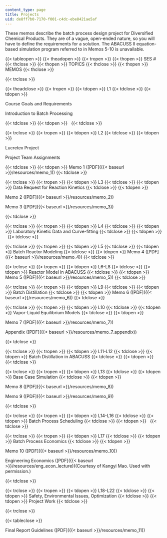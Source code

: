 ```yaml
---
content_type: page
title: Projects
uid: de8ff7b0-7170-f001-c4dc-ebe8421ae5af
---
```


These memos describe the batch process design project for Diversified Chemical Products. They are of a vague, open-ended nature, so you will have to define the requirements for a solution. The ABACUSS II equation-based simulation program referred to in Memos 5-10 is unavailable.

{{< tableopen >}}
{{< theadopen >}}
{{< tropen >}}
{{< thopen >}}
SES #
{{< thclose >}}
{{< thopen >}}
TOPICS
{{< thclose >}}
{{< thopen >}}
MEMOS
{{< thclose >}}

{{< trclose >}}

{{< theadclose >}}
{{< tropen >}}
{{< tdopen >}}
L1
{{< tdclose >}}
{{< tdopen >}}


Course Goals and Requirements

Introduction to Batch Processing


{{< tdclose >}}
{{< tdopen >}}
 
{{< tdclose >}}

{{< trclose >}}
{{< tropen >}}
{{< tdopen >}}
L2
{{< tdclose >}}
{{< tdopen >}}


Lucretex Project

Project Team Assignments


{{< tdclose >}}
{{< tdopen >}}
Memo 1 ([PDF]({{< baseurl >}}/resources/memo_1))
{{< tdclose >}}

{{< trclose >}}
{{< tropen >}}
{{< tdopen >}}
L3
{{< tdclose >}}
{{< tdopen >}}
Data Request for Reaction Kinetics
{{< tdclose >}}
{{< tdopen >}}


Memo 2 ([PDF]({{< baseurl >}}/resources/memo_2))

Memo 3 ([PDF]({{< baseurl >}}/resources/memo_3))


{{< tdclose >}}

{{< trclose >}}
{{< tropen >}}
{{< tdopen >}}
L4
{{< tdclose >}}
{{< tdopen >}}
Laboratory Kinetic Data and Curve-fitting
{{< tdclose >}}
{{< tdopen >}}
 
{{< tdclose >}}

{{< trclose >}}
{{< tropen >}}
{{< tdopen >}}
L5
{{< tdclose >}}
{{< tdopen >}}
Batch Reactor Modeling
{{< tdclose >}}
{{< tdopen >}}
Memo 4 ([PDF]({{< baseurl >}}/resources/memo_4))
{{< tdclose >}}

{{< trclose >}}
{{< tropen >}}
{{< tdopen >}}
L6-L8
{{< tdclose >}}
{{< tdopen >}}
Reactor Model in ABACUSS
{{< tdclose >}}
{{< tdopen >}}
Memo 5 ([PDF]({{< baseurl >}}/resources/memo_5))
{{< tdclose >}}

{{< trclose >}}
{{< tropen >}}
{{< tdopen >}}
L9
{{< tdclose >}}
{{< tdopen >}}
Batch Distillation
{{< tdclose >}}
{{< tdopen >}}
Memo 6 ([PDF]({{< baseurl >}}/resources/memo_6))
{{< tdclose >}}

{{< trclose >}}
{{< tropen >}}
{{< tdopen >}}
L10
{{< tdclose >}}
{{< tdopen >}}
Vapor-Liquid Equilibrium Models
{{< tdclose >}}
{{< tdopen >}}


Memo 7 ([PDF]({{< baseurl >}}/resources/memo_7))

Appendix ([PDF]({{< baseurl >}}/resources/memo_7_appendix))


{{< tdclose >}}

{{< trclose >}}
{{< tropen >}}
{{< tdopen >}}
L11-L12
{{< tdclose >}}
{{< tdopen >}}
Batch Distillation in ABACUSS
{{< tdclose >}}
{{< tdopen >}}
 
{{< tdclose >}}

{{< trclose >}}
{{< tropen >}}
{{< tdopen >}}
L13
{{< tdclose >}}
{{< tdopen >}}
Base Case Simulation
{{< tdclose >}}
{{< tdopen >}}


Memo 8 ([PDF]({{< baseurl >}}/resources/memo_8))

Memo 9 ([PDF]({{< baseurl >}}/resources/memo_9))


{{< tdclose >}}

{{< trclose >}}
{{< tropen >}}
{{< tdopen >}}
L14-L16
{{< tdclose >}}
{{< tdopen >}}
Batch Process Scheduling
{{< tdclose >}}
{{< tdopen >}}
 
{{< tdclose >}}

{{< trclose >}}
{{< tropen >}}
{{< tdopen >}}
L17
{{< tdclose >}}
{{< tdopen >}}
Batch Process Economics
{{< tdclose >}}
{{< tdopen >}}


Memo 10 ([PDF]({{< baseurl >}}/resources/memo_10))

Engineering Economics ([PDF]({{< baseurl >}}/resources/eng_econ_lecture))(Courtesy of Kangyi Mao. Used with permission.)


{{< tdclose >}}

{{< trclose >}}
{{< tropen >}}
{{< tdopen >}}
L18-L22
{{< tdclose >}}
{{< tdopen >}}
Safety, Environmental Issues, Optimization
{{< tdclose >}}
{{< tdopen >}}
Project Work
{{< tdclose >}}

{{< trclose >}}

{{< tableclose >}}

Final Report Guidelines ([PDF]({{< baseurl >}}/resources/memo_11))
